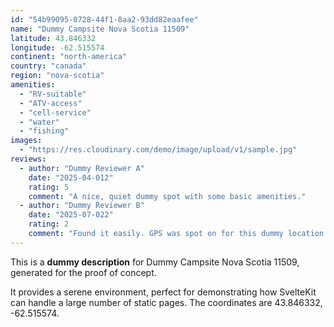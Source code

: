 ```yaml
---
id: "54b99095-0728-44f1-8aa2-93dd82eaafee"
name: "Dummy Campsite Nova Scotia 11509"
latitude: 43.846332
longitude: -62.515574
continent: "north-america"
country: "canada"
region: "nova-scotia"
amenities:
  - "RV-suitable"
  - "ATV-access"
  - "cell-service"
  - "water"
  - "fishing"
images:
  - "https://res.cloudinary.com/demo/image/upload/v1/sample.jpg"
reviews:
  - author: "Dummy Reviewer A"
    date: "2025-04-012"
    rating: 5
    comment: "A nice, quiet dummy spot with some basic amenities."
  - author: "Dummy Reviewer B"
    date: "2025-07-022"
    rating: 2
    comment: "Found it easily. GPS was spot on for this dummy location."
---
```


This is a **dummy description** for Dummy Campsite Nova Scotia 11509, generated for the proof of concept.

It provides a serene environment, perfect for demonstrating how SvelteKit can handle a large number of static pages. The coordinates are 43.846332, -62.515574.
